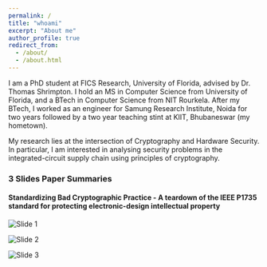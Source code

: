 ```yaml
---
permalink: /
title: "whoami"
excerpt: "About me"
author_profile: true
redirect_from: 
  - /about/
  - /about.html
---
```


I am a PhD student at FICS Research, University of Florida, advised by Dr. Thomas Shrimpton. I hold an MS in Computer Science from University of Florida, and a BTech in Computer Science from NIT Rourkela. After my BTech, I worked as an engineer for Samung Research Institute, Noida for two years followed by a two year teaching stint at KIIT, Bhubaneswar (my hometown).

My research lies at the intersection of Cryptography and Hardware Security. In particular, I am interested in analysing security problems in the integrated-circuit supply chain using principles of cryptography.

### 3 Slides Paper Summaries
#### Standardizing Bad Cryptographic Practice - A teardown of the IEEE P1735 standard for protecting electronic-design intellectual property

![Slide 1](https://animeshchhotaray.github.io/files/IEEE-P1735/Slide1.jpeg)

![Slide 2](https://animeshchhotaray.github.io/files/IEEE-P1735/Slide2.jpeg)

![Slide 3](https://animeshchhotaray.github.io/files/IEEE-P1735/Slide2.jpeg)
